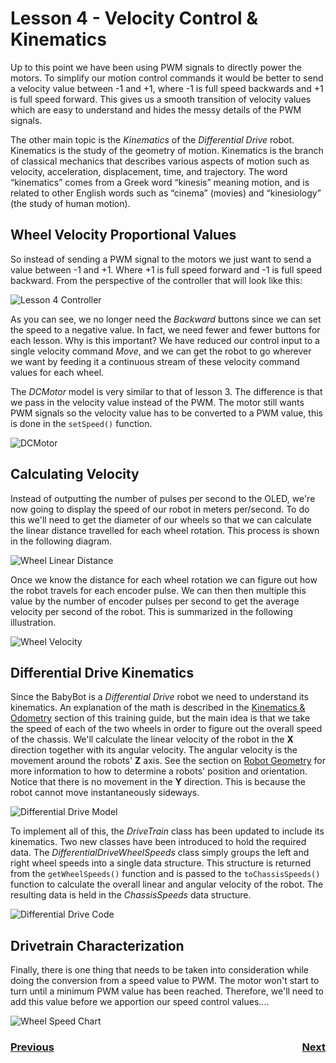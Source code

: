 # <a name="code"></a>Lesson 4 - Velocity Control & Kinematics
Up to this point we have been using PWM signals to directly power the motors. To simplify our motion control commands it would be better to send a velocity value between -1 and +1, where -1 is full speed backwards and +1 is full speed forward. This gives us a smooth transition of velocity values which are easy to understand and hides the messy details of the PWM signals. 

The other main topic is the <i>Kinematics</i> of the <i>Differential Drive</i> robot.  Kinematics is the study of the geometry of motion. Kinematics is the branch of classical mechanics that describes various aspects of motion such as velocity, acceleration, displacement, time, and trajectory.  The word “kinematics” comes from a Greek word “kinesis” meaning motion, and is related to other English words such as “cinema” (movies) and “kinesiology” (the study of human motion).

## Wheel Velocity Proportional Values
So instead of sending a PWM signal to the motors we just want to send a value between -1 and +1.  Where +1 is full speed forward and -1 is full speed backward. From the perspective of the controller that will look like this:

![Lesson 4 Controller](../images/FRCRobot/FRCRobot.012.jpeg)

As you can see, we no longer need the <i>Backward</i> buttons since we can set the speed to a negative value. In fact, we need fewer and fewer buttons for each lesson.  Why is this important?  We have reduced our control input to a single velocity command <i>Move</i>, and we can get the robot to go wherever we want by feeding it a continuous stream of these velocity command values for each wheel. 

The <i>DCMotor</i> model is very similar to that of lesson 3.  The difference is that we pass in the velocity value instead of the PWM. The motor still wants PWM signals so the velocity value has to be converted to a PWM value, this is done in the `setSpeed()` function. 

![DCMotor](../images/FRCRobot/FRCRobot.015.jpeg)

## Calculating Velocity

Instead of outputting the number of pulses per second to the OLED, we're now going to display the speed of our robot in meters per/second.  To do this we'll need to get the diameter of our wheels so that we can calculate the linear distance travelled for each wheel rotation.  This process is shown in the following diagram.

![Wheel Linear Distance](../images/FRCKinematics&Odometry/FRCKinematics&Odometry.004.jpeg)

Once we know the distance for each wheel rotation we can figure out how the robot travels for each encoder pulse.  We can then then multiple this value by the number of encoder pulses per second to get the average velocity per second of the robot.  This is summarized in the following illustration.

![Wheel Velocity](../images/FRCKinematics&Odometry/FRCKinematics&Odometry.005.jpeg)

## Differential Drive Kinematics

Since the BabyBot is a <i>Differential Drive</i> robot we need to understand its kinematics. An explanation of the math is described in the <a href="../Concepts/Kinematics/intro">Kinematics & Odometry</a> section of this training guide, but the main idea is that we take the speed of each of the two wheels in order to figure out the overall speed of the chassis.  We'll calculate the linear velocity of the robot in the **X** direction together with its angular velocity. The angular velocity is the movement around the robots' **Z** axis.  See the section on <a href="../Concepts/Geometry/intro">Robot Geometry</a> for more information to how to determine a robots' position and orientation.  Notice that there is no movement in the **Y** direction.  This is because the robot cannot move instantaneously sideways.

![Differential Drive Model](../images/FRCRobot/FRCRobot.027.jpeg)

To implement all of this, the <i>DriveTrain</i> class has been updated to include its kinematics.  Two new classes have been introduced to hold the required data.  The <i>DifferentialDriveWheelSpeeds</i> class simply groups the left and right wheel speeds into a single data structure. This structure is returned from the `getWheelSpeeds()` function and is passed to the `toChassisSpeeds()` function to calculate the overall linear and angular velocity of the robot. The resulting data is held in the <i>ChassisSpeeds</i> data structure. 

![Differential Drive Code](../images/FRCRobot/FRCRobot.028.jpeg)


## Drivetrain Characterization

Finally, there is one thing that needs to be taken into consideration while doing the conversion from a speed value to PWM.  The motor won't start to turn until a minimum PWM value has been reached. Therefore, we'll need to add this value before we apportion our speed control values....

![Wheel Speed Chart](../images/FRCRobot/FRCRobot.018.jpeg)

<h3><span style="float:left">
<a href="code3">Previous</a></span>
<span style="float:right">
<a href="code5">Next</a></span></h3>